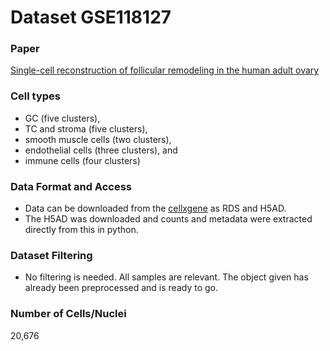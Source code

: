 # Dataset GSE118127

### Paper
[Single-cell reconstruction of follicular remodeling in the human adult ovary](https://www.nature.com/articles/s41467-019-11036-9)

### Cell types
- GC (five clusters),
- TC and stroma (five clusters), 
- smooth muscle cells (two clusters), 
- endothelial cells (three clusters), and 
- immune cells (four clusters)

### Data Format and Access
- Data can be downloaded from the [cellxgene](https://cellxgene.cziscience.com/collections/2902f08c-f83c-470e-a541-e463e25e5058) as RDS and H5AD.
- The H5AD was downloaded and counts and metadata were extracted directly from this in python.

### Dataset Filtering
- No filtering is needed. All samples are relevant. The object given has already been preprocessed and is ready to go.

### Number of Cells/Nuclei
20,676

